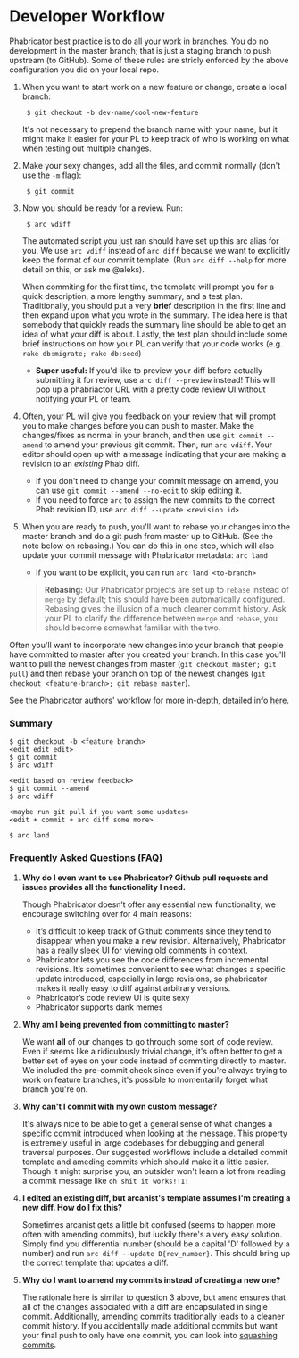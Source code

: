 Developer Workflow
====
Phabricator best practice is to do all your work in branches. You do no development in the master branch; that is just a staging branch to push upstream (to GitHub).
Some of these rules are stricly enforced by the above configuration you did on your local repo.

1. When you want to start work on a new feature or change, create a local branch:

		$ git checkout -b dev-name/cool-new-feature

	It's not necessary to prepend the branch name with your name, but it might make it easier for your PL to keep track of who is working on what when testing
	out multiple changes.

2. Make your sexy changes, add all the files, and commit normally (don't use the `-m` flag):

		$ git commit

3. Now you should be ready for a review. Run:

		$ arc vdiff

	The automated script you just ran should have set up this arc alias for you. We use `arc vdiff` instead of `arc diff` because we want to explicitly keep the format of our commit template. (Run `arc diff --help` for more detail on this, or ask me @aleks).

	When commiting for the first time, the template will prompt you for a quick description, a more lengthy summary, and a test plan. Traditionally, you should put a
	very **brief** description in the first line and then expand upon what you wrote in the summary. The idea here is that somebody that quickly reads the summary line
	should be able to get an idea of what your diff is about. Lastly, the test plan should include some brief instructions on how your PL can verify that your code
	works (e.g. `rake db:migrate; rake db:seed`)

	- **Super useful:** If you'd like to preview your diff before actually submitting it for review, use `arc diff --preview` instead! This will pop up a phabriactor URL with
	a pretty code review UI without notifying your PL or team.

4. Often, your PL will give you feedback on your review that will prompt you to make changes before you can push to master.  Make the changes/fixes as normal in your branch, and then use `git commit --amend` to amend your previous git commit. Then, run `arc vdiff`. Your editor should open up with a message indicating that your are making a revision to an _existing_ Phab diff.
	>
	- If you don't need to change your commit message on amend, you can use  `git commit --amend --no-edit` to skip editing it.
	- If you need to force `arc` to assign the new commits to the correct Phab revision ID, use `arc diff --update <revision id>`

5. When you are ready to push, you'll want to rebase your changes into the master branch and do a git push from master up to GitHub. (See the note below on rebasing.) You can do this in one step, which will also update your commit message with Phabricator metadata: `arc land`
	- If you want to be explicit, you can run `arc land <to-branch>`

	> **Rebasing:** Our Phabricator projects are set up to `rebase` instead of `merge` by default; this should have been automatically configured. Rebasing gives the illusion of a much cleaner commit history. Ask your PL to clarify the difference between `merge` and `rebase`, you should become somewhat familiar with the two.

Often you'll want to incorporate new changes into your branch that people have committed to master after you created your branch. In this case you'll want to pull the newest changes from master (`git checkout master; git pull`) and then rebase your branch on top of the newest changes (`git checkout <feature-branch>; git rebase master`).

See the Phabricator authors' workflow for more in-depth, detailed info [here](https://secure.phabricator.com/w/guides/arcanist_workflows/).

### Summary
	$ git checkout -b <feature branch>
	<edit edit edit>
	$ git commit
	$ arc vdiff

	<edit based on review feedback>
	$ git commit --amend
	$ arc vdiff

	<maybe run git pull if you want some updates>
	<edit + commit + arc diff some more>

	$ arc land

### Frequently Asked Questions (FAQ)

1. **Why do I even want to use Phabricator? Github pull requests and issues provides all the functionality I need.**

	Though Phabricator doesn’t offer any essential new functionality, we encourage switching over for 4 main reasons:

	- It’s difficult to keep track of Github comments since they tend to disappear when you make a new revision. Alternatively, Phabricator has a really sleek UI for viewing
	old comments in context.
	- Phabricator lets you see the code differences from incremental revisions. It’s sometimes convenient to see what changes a specific update introduced, especially in
	large revisions, so phabricator makes it really easy to diff against arbitrary versions.
	- Phabricator’s code review UI is quite sexy
	- Phabricator supports dank memes

2. **Why am I being prevented from committing to master?**

	We want **all** of our changes to go through some sort of code review. Even if seems like a ridiculously trivial change, it's often better to get a better set of eyes on
	your code instead of commiting directly to master. We included the pre-commit check since even if you're always trying to work on feature branches, it's possible to
	momentarily forget what branch you're on.

3. **Why can't I commit with my own custom message?**

	It's always nice to be able to get a general sense of what changes a specific commit introduced when looking at the message. This property is extremely useful in large
	codebases for debugging and general traversal purposes. Our suggested workflows include a detailed commit template and ameding commits which should make it a little
	easier. Though it might surprise you, an outsider won't learn a lot from reading a commit message like `oh shit it works!!1!`

4. **I edited an existing diff, but arcanist's template assumes I'm creating a new diff. How do I fix this?**

	Sometimes arcanist gets a little bit confused (seems to happen more often with amending commits), but luckily there's a very easy solution. Simply find you differential
	number (should be a capital 'D' followed by a number) and run `arc diff --update D{rev_number}`. This should bring up the correct template that updates a diff.

5. **Why do I want to amend my commits instead of creating a new one?**

	The rationale here is similar to question 3 above, but `amend` ensures that all of the changes associated with a diff are encapsulated in single commit.
	Additionally, amending commits traditionally leads to a cleaner commit history. If you accidentally made additional commits but want your final push to only have
	one commit, you can look into [squashing commits](https://ariejan.net/2011/07/05/git-squash-your-latests-commits-into-one/).

